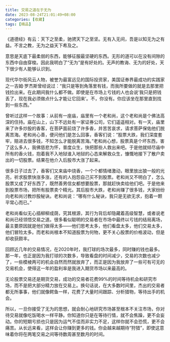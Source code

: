 ```yaml
---
title: 交易之道在于无为
date: 2023-08-24T21:01:49+08:00
categories: [收藏]
tags: [精品]
---
```



《道德经》有云：天下之至柔，驰骋天下之至坚。无有入无间，吾是以知无为之有益。不言之教，无为之益天下希及之。

意思是天底下最柔弱的东西，能够征服最坚硬的东西。无形的道可以在没有间隙的东西中自由穿梭。因此我明白了“无为”是有好处的。无声的教诲、无为的好处，天下很少有人能够认识到。

现代华尔街风云人物，被誉为最富远见的国际投资家，美国证券界最成功的实践家之一吉姆·罗杰斯曾经说过：“我只是等到角落里有钱，而我所要做的就是去那里把钱捡出来。在此期间我什么都不做。即使是在市场上亏钱的人也会说‘我只是把钱丢了，现在我必须做点什么才能让它回来’。不，你没有。你应该坐在那里直到找到一些东西。”

曾听过这样一个故事：从前有一座庙，庙里有一个老和尚，这个老和尚是个佛法高深的住持。庙在山上，山下不远处有一家证券公司，它们遥遥相对。有一天，庙里来了许多炒股的香客，在菩萨面前烧了许多香，并苦苦哀求，请求菩萨保佑他们脱离苦海。老和尚心善，便问他们是怎么回事，香客们说：“股票大跌，我们深度套牢，赔进去很多钱，不知怎么才能脱离苦海。”老和尚心想，股票真是个坏东西，害了这么多人，我佛慈悲为怀，普度众生，快把那些人救出来吧。于是他就倾尽庙中所有的香火钱，抱着我不入地狱谁入地狱的心态来解救众生，慷慨地接下了散户卖出的一切股票。结果在他介入后股市大涨了起来。




很多日子过去了，香客们又来庙中烧香，一个个都情绪激动，眼里放出狼一般的光亮，祈求股票快涨多涨，还有的人抱怨自己买不到股票。老和尚又不明白了，怎么股票又成了好东西了，既然善男信女都想要股票，那就赶快卖给他们吧。于是他来到股票市场，把所有股票卖个精光。其后股市大跌，老和尚赚了很多钱，大家纷纷向老和尚讨教炒股秘诀。老和尚说：“哪有什么秘诀，我只是无欲无求，抱着一颗平常心而已。”

老和尚看似无心插柳柳成荫，究其根源，其行为背后却隐藏着高级智慧，或者说老和尚已经领悟交易之道。很多看似聪明的交易者在市场中最终以亏钱的结局离场，最主要原因就是他们做得太多——他们思考太多，他们看盘太多，他们交易太多，他们冒险太多。而老和尚根本不知道股票为何物，更不关心股票的价格波动，但是却收获颇丰。

回顾近几年的交易情况，在2020年时，我打球的场次最多，同时赚的钱也最多。那一年，也正是因为我打球的次数多，导致看盘的时间减少，交易的次数也减少了，一些模棱两可的机会自然而然就放弃了，而正是因为我放弃了一些可有可无的交易机会，使得这一年的盈利率是我进入期货市场以来最高的。



无论股票交易还是期货交易，成功的交易者花费99%的时间等待机会和研究市场，而不是把大部分精力放在交易上。换句话说，在大多数时间里，杰出的交易者都无所事事，他们就像鳄鱼一样，花费了大量时间跟踪、分析猎物，等待出手的机会。

所以，一旦你接受了无为的思想，就会耐心地研究市场甚至根本不关注市场，你对待交易就像吃饭喝水一样平静。你知道你只是在等待行情，就不会焦躁，更不会妄动。你的短期亏损也只是因为运气不佳而非实力不足，这样你就不会恐慌，更不会痛苦。从长远来看，这样会让你赚到更多的钱。你会越来越期待“狩猎”，即使这意味着你将在两笔交易之间等待数周甚至数月的时间。